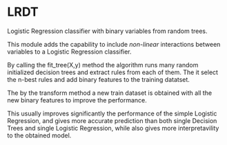 # LRDT

Logistic Regression classifier with binary variables from random trees.

This module adds the capability to include *non-linear* interactions between variables to a Logistic Regression classifier.

By calling the fit_tree(X,y) method the algorithm runs many random initialized decision trees and extract rules from each of them.
The it select the n-best rules and add binary features to the training datatset.

The by the transform method a new train dataset is obtained with all the new binary features to improve the performance.

This usually improves significantly the performance of the simple Logistic Regression, and gives more accurate prediction than both single Decision Trees and single Logistic Regression, while also gives more interpretavility to the obtained model.



